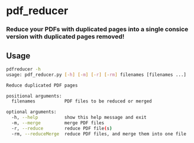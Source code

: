 # pdf_reducer
### Reduce your PDFs with duplicated pages into a single consice version with duplicated pages removed!

## Usage
```bash
pdfreducer -h
usage: pdf_reducer.py [-h] [-m] [-r] [-rm] filenames [filenames ...]

Reduce duplicated PDF pages

positional arguments:
  filenames           PDF files to be reduced or merged

optional arguments:
  -h, --help          show this help message and exit
  -m, --merge         merge PDF files
  -r, --reduce        reduce PDF file(s)
  -rm, --reduceMerge  reduce PDF files, and merge them into one file
```
